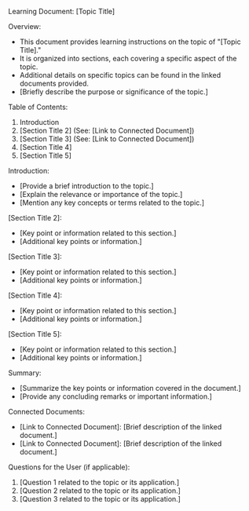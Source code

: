 Learning Document: [Topic Title]

Overview:
- This document provides learning instructions on the topic of "[Topic Title]."
- It is organized into sections, each covering a specific aspect of the topic.
- Additional details on specific topics can be found in the linked documents provided.
- [Briefly describe the purpose or significance of the topic.]

Table of Contents:
1. Introduction
2. [Section Title 2] (See: [Link to Connected Document])
3. [Section Title 3] (See: [Link to Connected Document])
4. [Section Title 4]
5. [Section Title 5]

Introduction:
- [Provide a brief introduction to the topic.]
- [Explain the relevance or importance of the topic.]
- [Mention any key concepts or terms related to the topic.]

[Section Title 2]:
- [Key point or information related to this section.]
- [Additional key points or information.]

[Section Title 3]:
- [Key point or information related to this section.]
- [Additional key points or information.]

[Section Title 4]:
- [Key point or information related to this section.]
- [Additional key points or information.]

[Section Title 5]:
- [Key point or information related to this section.]
- [Additional key points or information.]

Summary:
- [Summarize the key points or information covered in the document.]
- [Provide any concluding remarks or important information.]

Connected Documents:
- [Link to Connected Document]: [Brief description of the linked document.]
- [Link to Connected Document]: [Brief description of the linked document.]

Questions for the User (if applicable):
1. [Question 1 related to the topic or its application.]
2. [Question 2 related to the topic or its application.]
3. [Question 3 related to the topic or its application.]
